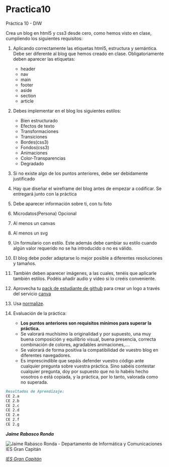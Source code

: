 # Practica10

Práctica 10 - DIW

Crea un blog en html5 y css3 desde cero, como hemos visto en clase, cumpliendo los siguientes requisitos:

1. Aplicando correctamente las etiquetas html5, estructura y semántica. Debe ser diferente al blog que hemos creado en clase. Obligatoriamente deben aparecer las etiquetas:

    - header
    - nav
    - main
    - footer
    - aside
    - section
    - article

2. Debes implementar en el blog los siguientes estilos:

   - Bien estructurado
   - Efectos de texto
   - Transformaciones
   - Transiciones
   - Bordes(css3)
   - Fondos(css3)
   - Animaciones
   - Color-Transparencias
   - Degradado

3. Si no existe algo de los puntos anteriores, debe ser debidamente justificado

4. Hay que diseñar el wireframe del blog antes de empezar a codificar. Se entregará junto con la práctica

5. Debe aparecer información sobre ti, con tu foto

6. Microdatos(Persona) Opcional

7. Al menos un canvas

8. Al menos un svg

9. Un formulario con estilo. Este además debe cambiar su estilo cuando algún valor requerido no se ha introducido o no es válido.

10. El blog debe poder adaptarse lo mejor posible a diferentes resoluciones y tamaños.

11. También deben aparecer imágenes, a las cuales, tenéis que aplicarle también estilos. Podéis añadir audio y vídeo si lo creéis conveniente.

12. Aprovecha tu [pack de estudiante de github](https://education.github.com/pack) para crear un logo a través del servicio [canva](https://www.canva.com/)

13. Usa [normalize](https://necolas.github.io/normalize.css/).

14. Evaluación de la práctica:

    - **Los puntos anteriores son requisitos mínimos para superar la práctica.**
    - Se valorará muchísimo la originalidad y por supuesto, una muy buena composición y equilibrio visual, buena presencia, correcta combinación de colores, agradables animaciones,....
    - Se valorará de forma positiva la compatibilidad de vuestro blog en diferentes navegadores.
    - Es imprescindible que sepáis defender vuestro código ante cualquier pregunta sobre vuestra práctica. Sino sabéis contestar cualquier pregunta, doy por supuesto que no lo habéis hecho vosotros o está copiada, y la práctica, por lo tanto, valorada como no superada.

```markdown
Resultados de Aprendizaje:
CE 2.a
CE 2.b
CE 2.c
CE 2.d
CE 2.e
CE 2.f
CE 2.g
```

___Jaime Rabasco Ronda___

![Jaime Rabasco Ronda - Departamento de Informática y Comunicaciones IES Gran Capitán](https://informatica.iesgrancapitan.org/wp-content/uploads/2021/12/signature_dpto_jaimerabasco.png)

_[IES Gran Capitán](https://informatica.iesgrancapitan.org/)_

